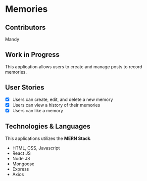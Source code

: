 # Memories

## Contributors

Mandy 

## Work in Progress

This application allows users to create and manage posts to record memories.

## User Stories

- [x] Users can create, edit, and delete a new memory
- [x] Users can view a history of their memories
- [x] Users can like a memory

## Technologies & Languages

This applications utilizes the **MERN Stack**.
- HTML, CSS, Javascript
- React JS
- Node JS
- Mongoose
- Express
- Axios
